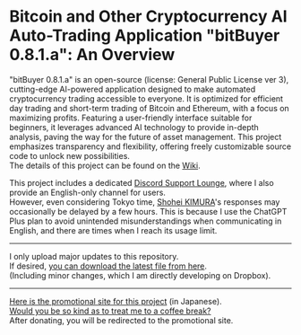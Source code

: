 # Bitcoin and Other Cryptocurrency AI Auto-Trading Application "bitBuyer 0.8.1.a": An Overview
"bitBuyer 0.8.1.a" is an open-source (license: General Public License ver 3), cutting-edge AI-powered application designed to make automated cryptocurrency trading accessible to everyone. It is optimized for efficient day trading and short-term trading of Bitcoin and Ethereum, with a focus on maximizing profits. Featuring a user-friendly interface suitable for beginners, it leverages advanced AI technology to provide in-depth analysis, paving the way for the future of asset management. This project emphasizes transparency and flexibility, offering freely customizable source code to unlock new possibilities.<br>
The details of this project can be found on the [Wiki](https://github.com/ShoheiKIMURA389/The-Cryptocurrency-Auto-Trading-Application-bitBuyer-0.8.1.a/wiki).

This project includes a dedicated [Discord Support Lounge](https://discord.gg/Gt2u4ptjGD), where I also provide an English-only channel for users.<br>
However, even considering Tokyo time, [Shohei KIMURA](https://share.evernote.com/note/13987e43-d704-0046-8e37-595bdb942672)'s responses may occasionally be delayed by a few hours. This is because I use the ChatGPT Plus plan to avoid unintended misunderstandings when communicating in English, and there are times when I reach its usage limit.<hr>
I only upload major updates to this repository.<br>
If desired, [you can download the latest file from here](https://www.dropbox.com/scl/fi/cmsxiwgsfurcwrqjkceoy/bitBuyer.py?rlkey=5juwrwnvvppyu097oq7r0ldvh&e=1&dl=0).<br>
(Including minor changes, which I am directly developing on Dropbox).<hr>
[Here is the promotional site for this project](https://bitbuyer.dev) (in Japanese).<br>
[Would you be so kind as to treat me to a coffee break?](https://www.paypal.com/ncp/payment/94AVNEYF53NCA)<br>
After donating, you will be redirected to the promotional site.
